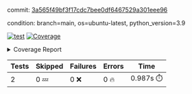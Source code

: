 commit: [3a565f49bf3f17cdc7bee0df6467529a301eee96](https://github.com/rcmdnk/s3-reader/tree/3a565f49bf3f17cdc7bee0df6467529a301eee96)

condition: branch=main, os=ubuntu-latest, python_version=3.9

[![test](https://github.com/rcmdnk/s3-reader/actions/workflows/test.yml/badge.svg)](https://github.com/rcmdnk/s3-reader/actions/runs/7703483903)
<a href="https://github.com/rcmdnk/s3-reader/blob/3a565f49bf3f17cdc7bee0df6467529a301eee96/README.md"><img alt="Coverage" src="https://img.shields.io/badge/Coverage-48%25-orange.svg" /></a><details><summary>Coverage Report </summary><table><tr><th>File</th><th>Stmts</th><th>Miss</th><th>Cover</th><th>Missing</th></tr><tbody><tr><td colspan="5"><b>src/s3_reader</b></td></tr><tr><td>&nbsp; &nbsp;<a href="https://github.com/rcmdnk/s3-reader/blob/3a565f49bf3f17cdc7bee0df6467529a301eee96/src/s3_reader/file.py">file.py</a></td><td>53</td><td>30</td><td>43%</td><td><a href="https://github.com/rcmdnk/s3-reader/blob/3a565f49bf3f17cdc7bee0df6467529a301eee96/src/s3_reader/file.py#L49-L53">49&ndash;53</a>, <a href="https://github.com/rcmdnk/s3-reader/blob/3a565f49bf3f17cdc7bee0df6467529a301eee96/src/s3_reader/file.py#L56-L57">56&ndash;57</a>, <a href="https://github.com/rcmdnk/s3-reader/blob/3a565f49bf3f17cdc7bee0df6467529a301eee96/src/s3_reader/file.py#L61-L67">61&ndash;67</a>, <a href="https://github.com/rcmdnk/s3-reader/blob/3a565f49bf3f17cdc7bee0df6467529a301eee96/src/s3_reader/file.py#L71-L76">71&ndash;76</a>, <a href="https://github.com/rcmdnk/s3-reader/blob/3a565f49bf3f17cdc7bee0df6467529a301eee96/src/s3_reader/file.py#L81-L109">81&ndash;109</a></td></tr><tr><td><b>TOTAL</b></td><td><b>58</b></td><td><b>30</b></td><td><b>48%</b></td><td>&nbsp;</td></tr></tbody></table></details>

| Tests | Skipped | Failures | Errors | Time |
| ----- | ------- | -------- | -------- | ------------------ |
| 2 | 0 :zzz: | 0 :x: | 0 :fire: | 0.987s :stopwatch: |

